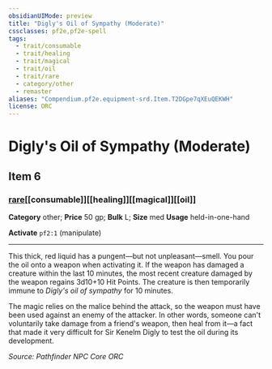 ```yaml
---
obsidianUIMode: preview
title: "Digly's Oil of Sympathy (Moderate)"
cssclasses: pf2e,pf2e-spell
tags:
  - trait/consumable
  - trait/healing
  - trait/magical
  - trait/oil
  - trait/rare
  - category/other
  - remaster
aliases: "Compendium.pf2e.equipment-srd.Item.T2DGpe7qXEuQEKWH"
license: ORC
---
```

# Digly's Oil of Sympathy (Moderate)
## Item 6
### [rare](rare "Rare Rarity Trait")[[consumable]][[healing]][[magical]][[oil]]

**Category** other; 
**Price** 50 gp; 
**Bulk** L; **Size** med
**Usage** held-in-one-hand

**Activate** `pf2:1` (manipulate)

* * *

This thick, red liquid has a pungent—but not unpleasant—smell. You pour the oil onto a weapon when activating it. If the weapon has damaged a creature within the last 10 minutes, the most recent creature damaged by the weapon regains 3d10+10 Hit Points. The creature is then temporarily immune to _Digly's oil of sympathy_ for 10 minutes.

The magic relies on the malice behind the attack, so the weapon must have been used against an enemy of the attacker. In other words, someone can't voluntarily take damage from a friend's weapon, then heal from it—a fact that made it very difficult for Sir Kenelm Digly to test the oil during its development.

*Source: Pathfinder NPC Core*
*ORC*